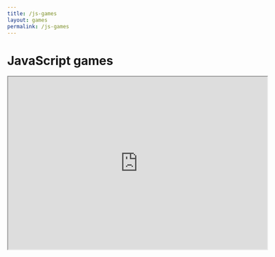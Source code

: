 ```yaml
---
title: /js-games
layout: games
permalink: /js-games
---
```


# JavaScript games

<iframe src="https://editor.p5js.org/Plotkine/present/wt0UfN_ce" width="600px" height="400px" title="snake">
